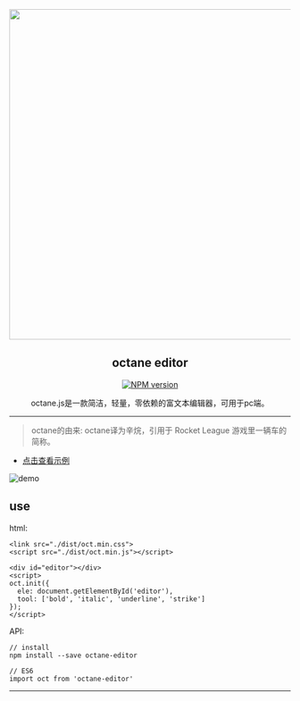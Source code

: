 <div align="center">
  <a href="https://github.com/luoshilu/octane">
    <img width="592" heigth="242" src="https://asyncc.com/uploads/2019/02/6782ba6bd28870640645eb3420523614.png">
  </a>  

  <h2>octane editor</h2>

  <div>
    <a href="http://badge.fury.io/js/octane-editor">
      <img src="https://img.shields.io/npm/v/octane-editor.svg?style=flat-square" alt="NPM version" />
    </a>
  </div>
  <p>octane.js是一款简洁，轻量，零依赖的富文本编辑器，可用于pc端。</p>
</div>

---

> octane的由来: octane译为辛烷，引用于 Rocket League 游戏里一辆车的简称。

- [点击查看示例](https://asyncc.com/static/home/demo_html/html_preview.html?https://github.com/luoshilu/octane/blob/master/index.html)


![demo](https://asyncc.com/uploads/2019/02/a92144d61b53ad6e5041c2f4f81501e4.gif)

## use

html:

```
<link src="./dist/oct.min.css">
<script src="./dist/oct.min.js"></script>

<div id="editor"></div>
<script>
oct.init({
  ele: document.getElementById('editor'),
  tool: ['bold', 'italic', 'underline', 'strike']
});
</script>
```

API:

```
// install
npm install --save octane-editor
```

```
// ES6
import oct from 'octane-editor'
```

---
